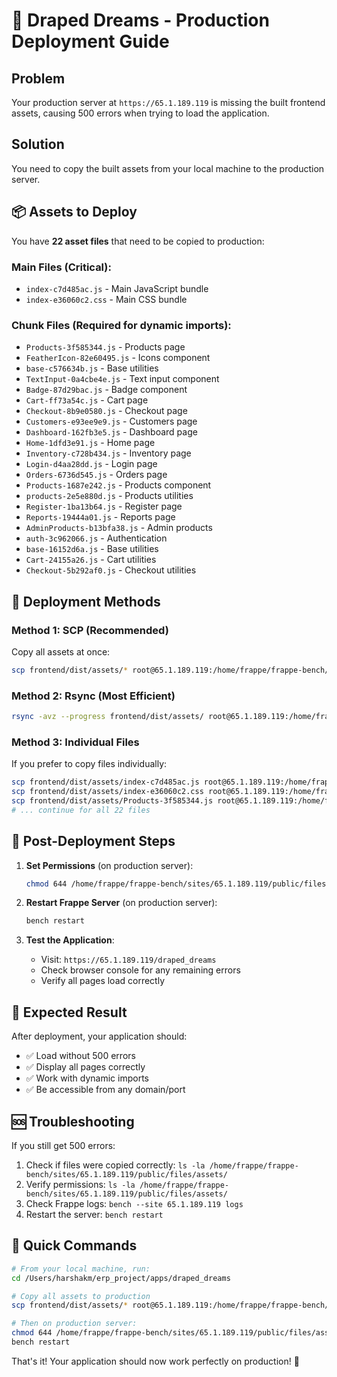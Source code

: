 # 🚀 Draped Dreams - Production Deployment Guide

## Problem
Your production server at `https://65.1.189.119` is missing the built frontend assets, causing 500 errors when trying to load the application.

## Solution
You need to copy the built assets from your local machine to the production server.

## 📦 Assets to Deploy
You have **22 asset files** that need to be copied to production:

### Main Files (Critical):
- `index-c7d485ac.js` - Main JavaScript bundle
- `index-e36060c2.css` - Main CSS bundle

### Chunk Files (Required for dynamic imports):
- `Products-3f585344.js` - Products page
- `FeatherIcon-82e60495.js` - Icons component
- `base-c576634b.js` - Base utilities
- `TextInput-0a4cbe4e.js` - Text input component
- `Badge-87d29bac.js` - Badge component
- `Cart-ff73a54c.js` - Cart page
- `Checkout-8b9e0580.js` - Checkout page
- `Customers-e93ee9e9.js` - Customers page
- `Dashboard-162fb3e5.js` - Dashboard page
- `Home-1dfd3e91.js` - Home page
- `Inventory-c728b434.js` - Inventory page
- `Login-d4aa28dd.js` - Login page
- `Orders-6736d545.js` - Orders page
- `Products-1687e242.js` - Products component
- `products-2e5e880d.js` - Products utilities
- `Register-1ba13b64.js` - Register page
- `Reports-19444a01.js` - Reports page
- `AdminProducts-b13bfa38.js` - Admin products
- `auth-3c962066.js` - Authentication
- `base-16152d6a.js` - Base utilities
- `Cart-24155a26.js` - Cart utilities
- `Checkout-5b292af0.js` - Checkout utilities

## 🚀 Deployment Methods

### Method 1: SCP (Recommended)
Copy all assets at once:
```bash
scp frontend/dist/assets/* root@65.1.189.119:/home/frappe/frappe-bench/sites/65.1.189.119/public/files/assets/
```

### Method 2: Rsync (Most Efficient)
```bash
rsync -avz --progress frontend/dist/assets/ root@65.1.189.119:/home/frappe/frappe-bench/sites/65.1.189.119/public/files/assets/
```

### Method 3: Individual Files
If you prefer to copy files individually:
```bash
scp frontend/dist/assets/index-c7d485ac.js root@65.1.189.119:/home/frappe/frappe-bench/sites/65.1.189.119/public/files/assets/
scp frontend/dist/assets/index-e36060c2.css root@65.1.189.119:/home/frappe/frappe-bench/sites/65.1.189.119/public/files/assets/
scp frontend/dist/assets/Products-3f585344.js root@65.1.189.119:/home/frappe/frappe-bench/sites/65.1.189.119/public/files/assets/
# ... continue for all 22 files
```

## 🔧 Post-Deployment Steps

1. **Set Permissions** (on production server):
   ```bash
   chmod 644 /home/frappe/frappe-bench/sites/65.1.189.119/public/files/assets/*
   ```

2. **Restart Frappe Server** (on production server):
   ```bash
   bench restart
   ```

3. **Test the Application**:
   - Visit: `https://65.1.189.119/draped_dreams`
   - Check browser console for any remaining errors
   - Verify all pages load correctly

## 🎯 Expected Result

After deployment, your application should:
- ✅ Load without 500 errors
- ✅ Display all pages correctly
- ✅ Work with dynamic imports
- ✅ Be accessible from any domain/port

## 🆘 Troubleshooting

If you still get 500 errors:
1. Check if files were copied correctly: `ls -la /home/frappe/frappe-bench/sites/65.1.189.119/public/files/assets/`
2. Verify permissions: `ls -la /home/frappe/frappe-bench/sites/65.1.189.119/public/files/assets/`
3. Check Frappe logs: `bench --site 65.1.189.119 logs`
4. Restart the server: `bench restart`

## 📝 Quick Commands

```bash
# From your local machine, run:
cd /Users/harshakm/erp_project/apps/draped_dreams

# Copy all assets to production
scp frontend/dist/assets/* root@65.1.189.119:/home/frappe/frappe-bench/sites/65.1.189.119/public/files/assets/

# Then on production server:
chmod 644 /home/frappe/frappe-bench/sites/65.1.189.119/public/files/assets/*
bench restart
```

That's it! Your application should now work perfectly on production! 🎉

